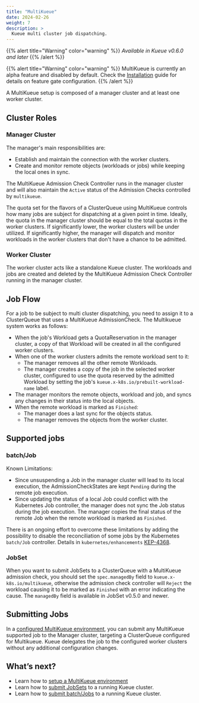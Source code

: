 ```yaml
---
title: "MultiKueue"
date: 2024-02-26
weight: 7
description: >
  Kueue multi cluster job dispatching.
---
```


{{% alert title="Warning" color="warning" %}}
_Available in Kueue v0.6.0 and later_
{{% /alert %}}

{{% alert title="Warning" color="warning" %}}
MultiKueue is currently an alpha feature and disabled by default. Check the [Installation](/docs/installation/#change-the-feature-gates-configuration) guide for details on feature gate configuration.
{{% /alert %}}


A MultiKueue setup is composed of a manager cluster and at least one worker cluster.

## Cluster Roles
### Manager Cluster

The manager's main responsibilities are:
- Establish and maintain the connection with the worker clusters.
- Create and monitor remote objects (workloads or jobs) while keeping the local ones in sync.

The MultiKueue Admission Check Controller runs in the manager cluster and will also maintain the `Active` status of the Admission Checks controlled by `multikueue`.

The quota set for the flavors of a ClusterQueue using MultiKueue controls how many jobs are subject for dispatching at a given point in time.
Ideally, the quota in the manager cluster should be equal to the total quotas in the worker clusters.
If significantly lower, the worker clusters will be under utilized.
If significantly higher, the manager will dispatch and monitor workloads in the worker clusters that don't have a chance to be admitted.

### Worker Cluster

The worker cluster acts like a standalone Kueue cluster.
The workloads and jobs are created and deleted by the MultiKueue Admission Check Controller running in the manager cluster.

## Job Flow

For a job to be subject to multi cluster dispatching, you need to assign it to a ClusterQueue that uses a MultiKueue AdmissionCheck. The Multikueue system works as follows:
- When the job's Workload gets a QuotaReservation in the manager cluster, a copy of that Workload will be created in all the configured worker clusters.
- When one of the worker clusters admits the remote workload sent to it:
  - The manager removes all the other remote Workloads.
  - The manager creates a copy of the job in the selected worker cluster, configured to use the quota reserved by the admitted Workload by setting the job's `kueue.x-k8s.io/prebuilt-workload-name` label.
- The manager monitors the remote objects, workload and job, and syncs any changes in their status into the local objects.
- When the remote workload is marked as `Finished`:
  - The manager does a last sync for the objects status.
  - The manager removes the objects from the worker cluster.

## Supported jobs

### batch/Job
Known Limitations:
- Since unsuspending a Job in the manager cluster will lead to its local execution, the AdmissionCheckStates are kept `Pending` during the remote job execution.
- Since updating the status of a local Job could conflict with the Kubernetes Job controller, the manager does not sync the Job status during the job execution. The manager copies the final status of the remote Job when the remote workload is marked as `Finished`.

There is an ongoing effort to overcome these limitations by adding the possibility to disable the reconciliation of some jobs by the Kubernetes `batch/Job` controller. Details in `kubernetes/enhancements` [KEP-4368](https://github.com/kubernetes/enhancements/tree/master/keps/sig-apps/4368-support-managed-by-label-for-batch-jobs#readme).

### JobSet

When you want to submit JobSets to a ClusterQueue with a MultiKueue admission check, you should set the `spec.managedBy` field to `kueue.x-k8s.io/multikueue`, otherwise the admission check controller will `Reject` the workload causing it to be marked as `Finished` with an error indicating the cause.
The `managedBy` field is available in JobSet v0.5.0 and newer.

## Submitting Jobs
In a [configured MultiKueue environment](/docs/tasks/manage/setup_multikueue), you can submit any MultiKueue supported job to the Manager cluster, targeting a ClusterQueue configured for Multikueue.
Kueue delegates the job to the configured worker clusters without any additional configuration changes.

## What’s next? 
- Learn how to [setup a MultiKueue environment](/docs/tasks/manage/setup_multikueue/)
- Learn how to [submit JobSets](/docs/tasks/run/jobsets/#jobset-definition) to a running Kueue cluster.
- Learn how to [submit batch/Jobs](/docs/tasks/run/jobs/#1-define-the-job) to a running Kueue cluster.
